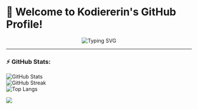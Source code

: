 # 🌟 Welcome to Kodiererin's GitHub Profile!
<div align="center">
  <img src="https://readme-typing-svg.demolab.com/?lines=Creative+Developer+%7C+Tech+Explorer;Welcome+to+My+Development+Journey!&font=Fira%20Code&center=true&width=440&height=45&color=redviolet&vCenter=true&pause=1000&size=22" alt="Typing SVG" />
</div>

---

### ⚡ GitHub Stats:
![GitHub Stats](https://github-readme-stats.vercel.app/api?username=Kodiererin&theme=radical&hide_border=true&include_all_commits=true&count_private=true)<br/>
![GitHub Streak](https://github-readme-streak-stats.herokuapp.com/?user=Kodiererin&theme=radical&hide_border=true)<br/>
![Top Langs](https://github-readme-stats.vercel.app/api/top-langs/?username=Kodiererin&theme=radical&hide_border=true&layout=compact&langs_count=8)


[![](https://visitcount.itsvg.in/api?id=Kodiererin&label=Profile+Views&icon=0&pretty=true)](https://visitcount.itsvg.in)
